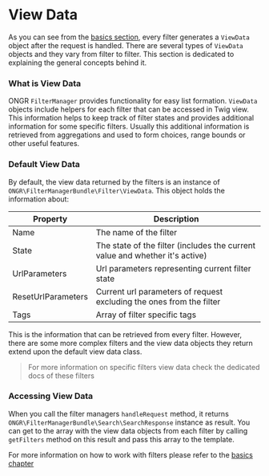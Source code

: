 # View Data

As you can see from the [basics section]('http://docs.ongr.io/FilterManagerBundle/Basics'),
every filter generates a `ViewData` object after the request is handled. There are several
types of `ViewData` objects and they vary from filter to filter. This section is dedicated 
to explaining the general concepts behind it.

### What is View Data

ONGR `FilterManager` provides functionality for easy list formation. `ViewData` objects
include helpers for each filter that can be accessed in Twig view. This information 
helps to keep track of filter states and provides additional information for some specific
filters. Usually this additional information is retrieved from aggregations and used to
form choices, range bounds or other useful features.

### Default View Data

By default, the view data returned by the filters is an instance of `ONGR\FilterManagerBundle\Filter\ViewData`.
This object holds the information about:

| Property           | Description
|--------------------|------------------
| Name               | The name of the filter
| State              | The state of the filter (includes the current value and whether it's active)
| UrlParameters      | Url parameters representing current filter state
| ResetUrlParameters | Current url parameters of request excluding the ones from the filter
| Tags               | Array of filter specific tags

This is the information that can be retrieved from every filter. However, there are 
some more complex filters and the view data objects they return extend upon the default view 
data class.
 
> For more information on specific filters view data check the dedicated docs of these filters  

### Accessing View Data

When you call the filter managers `handleRequest` method, it returns `ONGR\FilterManagerBundle\Search\SearchResponse`
instance as result. You can get to the array with the view data objects from each filter
by calling `getFilters` method on this result and pass this array to the template. 

For more information on how to work with filters please refer to the [basics chapter](http://docs.ongr.io/FilterManagerBundle/Basics) 
